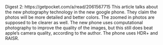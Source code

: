 <!DOCTYPE html>
<html>
  <head>
    <meta charset="utf-8">
    <title></title>
  </head>
  <body>
    Digest 2: https://getpocket.com/a/read/2061567715
This article talks about the new photography technology in the new google phone. They claim the photos will be more detailed and better colors. The zoomed in photos are supposed to be clearer as well. The new phone uses computational photography to improve the quality of the images, but this still does beat apple’s camera quality, according to the author. The phone uses HDR+ and RAISR.

  </body>
</html>
